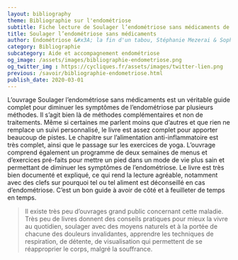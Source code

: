 ```yaml
---
layout: bibliography
theme: Bibliographie sur l'endométriose
subtitle: Fiche lecture de Soulager l’endométriose sans médicaments de Stéphanie Mezerai & Sophie Pensa
title: Soulager l’endométriose sans médicaments
author: Endométriose &#x3A; la fin d'un tabou, Stéphanie Mezerai & Sophie Pensa, 2019
category: Bibliographie
subcategory: Aide et accompagnement endométriose
og_image: /assets/images/bibliographie-endometriose.png
og_twitter_img : https://cycliques.fr/assets/images/twitter-lien.png
previous: /savoir/bibliographie-endometriose.html
publish_date: 2020-03-01
---
```

L’ouvrage Soulager l’endométriose sans médicaments est un véritable guide complet pour diminuer les symptômes de l’endométriose par plusieurs méthodes. Il s’agit bien là de méthodes complémentaires et non de traitements. Même si certaines me parlent moins que d’autres et que rien ne remplace un suivi personnalisé, le livre est assez complet pour apporter beaucoup de pistes. Le chapitre sur l’alimentation anti-inflammatoire est très complet, ainsi que le passage sur les exercices de yoga. L’ouvrage comprend également un programme de deux semaines de menus et d’exercices pré-faits pour mettre un pied dans un mode de vie plus sain et permettant de diminuer les symptômes de l’endométriose. Le livre est très bien documenté et expliqué, ce qui rend la lecture agréable, notamment avec des clefs sur pourquoi tel ou tel aliment est déconseillé en cas d’endométriose. C’est un bon guide à avoir de côté et à feuilleter de temps en temps.

>Il existe très peu d’ouvrages grand public concernant cette maladie. Très peu de livres donnent des conseils pratiques pour mieux la vivre au quotidien, soulager avec des moyens naturels et à la portée de chacune des douleurs invalidantes, apprendre les techniques de respiration, de détente, de visualisation qui permettent de se réapproprier le corps, malgré la souffrance.
